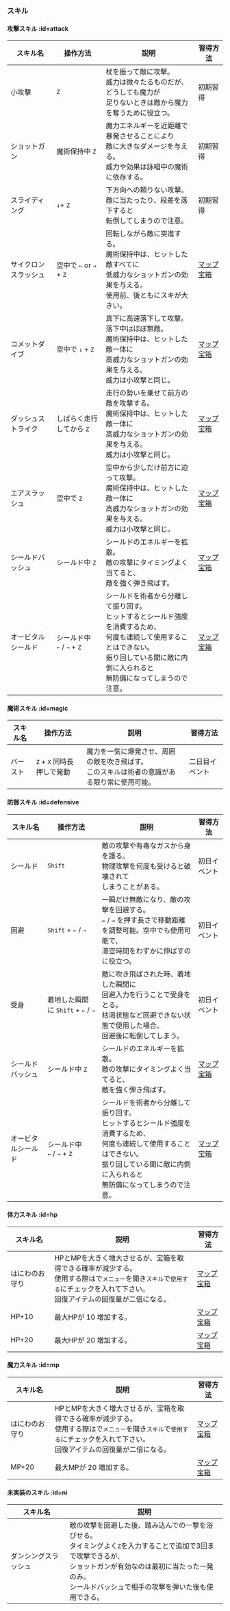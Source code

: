 <h3>スキル</h3>

<!-- このマークを使用しページ内のURLをリダイレクト可能 -->
[マップ宝箱]: wiki/ja/map/chest_locations

#### 攻擊スキル :id=attack

| スキル名 | 操作方法	| 説明	| 習得方法 |
| --- | --- | --- | --- |
| 小攻擊	| `Z`	| 杖を振って敵に攻撃。<br>威力は微々たるものだが、どうしても魔力が<br>足りないときは敵から魔力を奪うために役立つ。 | 初期習得 |
| ショットガン	| 魔術保持中 `Z`	| 魔力エネルギーを近距離で暴発させることにより<br>敵に大きなダメージを与える。<br>威力や効果は詠唱中の魔術に依存する。 | 初期習得 |
| スライディング	| `↓`+ `Z` | 下方向への頼りない攻撃。<br>敵に当たったり、段差を落下すると<br>転倒してしまうので注意。 | 初期習得 |
| サイクロンスラッシュ	| 空中で `←` or `→` + `Z`	| 回転しながら敵に突進する。<br>魔術保持中は、ヒットした敵すべてに<br>低威力なショットガンの効果を与える。<br>使用前、後ともにスキが大きい。 | [マップ宝箱] |
| コメットダイブ | 空中で `↓` + `Z` | 真下に高速落下して攻撃。落下中はほぼ無敵。<br>魔術保持中は、ヒットした敵一体に<br>高威力なショットガンの効果を与える。<br>威力は小攻撃と同じ。	| [マップ宝箱] |
| ダッシュストライク	| しばらく走行してから `Z` | 走行の勢いを乗せて前方の敵を攻撃する。<br>魔術保持中は、ヒットした敵一体に<br>高威力なショットガンの効果を与える。<br>威力は小攻撃と同じ。	| [マップ宝箱] |
| エアスラッシュ	| 空中で `Z`	| 空中から少しだけ前方に迫って攻撃。<br>魔術保持中は、ヒットした敵一体に<br>高威力なショットガンの効果を与える。<br>威力は小攻撃と同じ。 | [マップ宝箱] |
| シールドバッシュ	| シールド中 `Z`	| シールドのエネルギーを拡散。<br>敵の攻撃にタイミングよく当てると、<br>敵を強く弾き飛ばす。	| [マップ宝箱] |
| オービタルシールド | シールド中 <br>`←` / `→` + `Z`	| シールドを術者から分離して振り回す。<br>ヒットするとシールド強度を消費するため、<br>何度も連続して使用することはできない。<br>振り回している間に敵に内側に入られると<br>無防備になってしまうので注意。 | [マップ宝箱] |

#### 魔術スキル :id=magic

| スキル名 | 操作方法	| 説明	| 習得方法 |
| --- | --- | --- | --- |
| バースト	| `Z` + `X` 同時長押しで発動 | 魔力を一気に爆発させ、周囲の敵を吹き飛ばす。<br>このスキルは術者の意識がある限り常に使用可能。	 | 二日目イベント |

#### 防御スキル :id=defensive

| スキル名 | 操作方法	| 説明	| 習得方法 |
| --- | --- | --- | --- |
| シールド | `Shift` | 敵の攻撃や有毒なガスから身を護る。<br>物理攻撃を何度も受けると破壊されて<br>しまうことがある。 | 初日イベント |
| 回避	| `Shift` + `←` / `→` | 一瞬だけ無敵になり、敵の攻撃を回避する。<br> `←` / `→` を押す長さで移動距離を調整可能。空中でも使用可能で、<br>滞空時間をわずかに伸ばすのに役立つ。 | 初日イベント |
| 受身	| 着地した瞬間に `Shift` + `←` / `→` | 敵に吹き飛ばされた時、着地した瞬間に<br>回避入力を行うことで受身をとる。<br>枯渇状態など回避できない状態で使用した場合、<br>回避後に転倒してしまう。	| 初日イベント |
| シールドバッシュ	| シールド中 `Z`	| シールドのエネルギーを拡散。<br>敵の攻撃にタイミングよく当てると、<br>敵を強く弾き飛ばす。	| [マップ宝箱] |
| オービタルシールド | シールド中 <br>`←` / `→` + `Z`	| シールドを術者から分離して振り回す。<br>ヒットするとシールド強度を消費するため、<br>何度も連続して使用することはできない。<br>振り回している間に敵に内側に入られると<br>無防備になってしまうので注意。 | [マップ宝箱] |

#### 体力スキル :id=hp

| スキル名 | 説明	| 習得方法 |
| --- | --- | --- |
| はにわのお守り	| HPとMPを大きく増大させるが、宝箱を取得できる確率が減少する。<br>使用する際はで`メニュー`を開き`スキル`で`使用する`にチェックを入れて下さい。<br>回復アイテムの回復量が二倍になる。| [マップ宝箱] |
| HP+10	| 最大HPが 10 増加する。	| [マップ宝箱] |
| HP+20	| 最大HPが 20 増加する。	| [マップ宝箱] |

#### 魔力スキル :id=mp

| スキル名 | 説明	| 習得方法 |
| --- | --- | --- |
| はにわのお守り	| HPとMPを大きく増大させるが、宝箱を取得できる確率が減少する。<br>使用する際はで`メニュー`を開き`スキル`で`使用する`にチェックを入れて下さい。<br>回復アイテムの回復量が二倍になる。| [マップ宝箱] |
| MP+20	| 最大MPが 20 増加する。	| [マップ宝箱] |

#### 未実装のスキル :id=ni

| スキル名 | 説明	|
| --- | --- |
| ダンシングスラッシュ | 敵の攻撃を回避した後、踏み込んでの一撃を浴びせる。<br>タイミングよく`Z`を入力することで追加で3回まで攻撃できるが、<br>ショットガンが有効なのは最初に当たった一発のみ。<br>シールドバッシュで相手の攻撃を弾いた後も使用できる。 |
